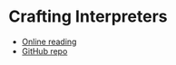 # Crafting Interpreters

- [Online reading](https://craftinginterpreters.com/contents.html)
- [GitHub repo](https://github.com/munificent/craftinginterpreters)
